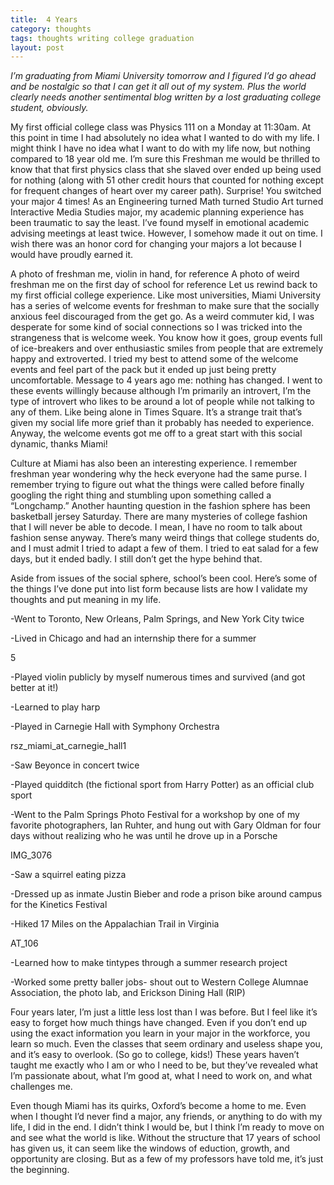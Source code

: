 ```yaml
---
title:  4 Years
category: thoughts
tags: thoughts writing college graduation
layout: post
---
```


_I’m graduating from Miami University tomorrow and I figured I’d go ahead and be nostalgic so that I can get it all out of my system. Plus the world clearly needs another sentimental blog written by a lost graduating college student, obviously._

My first official college class was Physics 111 on a Monday at 11:30am. At this point in time I had absolutely no idea what I wanted to do with my life. I might think I have no idea what I want to do with my life now, but nothing compared to 18 year old me. I’m sure this Freshman me would be thrilled to know that that first physics class that she slaved over ended up being used for nothing (along with 51 other credit hours that counted for nothing except for frequent changes of heart over my career path). Surprise! You switched your major 4 times! As an Engineering turned Math turned Studio Art turned Interactive Media Studies major, my academic planning experience has been traumatic to say the least. I’ve found myself in emotional academic advising meetings at least twice. However, I somehow made it out on time. I wish there was an honor cord for changing your majors a lot because I would have proudly earned it.

A photo of freshman me, violin in hand, for reference
A photo of weird freshman me on the first day of school for reference
Let us rewind back to my first official college experience. Like most universities, Miami University has a series of welcome events for freshman to make sure that the socially anxious feel discouraged from the get go. As a weird commuter kid, I was desperate for some kind of social connections so I was tricked into the strangeness that is welcome week. You know how it goes, group events full of ice-breakers and over enthusiastic smiles from people that are extremely happy and extroverted. I tried my best to attend some of the welcome events and feel part of the pack but it ended up just being pretty uncomfortable. Message to 4 years ago me: nothing has changed. I went to these events willingly because although I’m primarily an introvert, I’m the type of introvert who likes to be around a lot of people while not talking to any of them. Like being alone in Times Square. It’s a strange trait that’s given my social life more grief than it probably has needed to experience. Anyway, the welcome events got me off to a great start with this social dynamic, thanks Miami!

Culture at Miami has also been an interesting experience. I remember freshman year wondering why the heck everyone had the same purse. I remember trying to figure out what the things were called before finally googling the right thing and stumbling upon something called a “Longchamp.” Another haunting question in the fashion sphere has been basketball jersey Saturday. There are many mysteries of college fashion that I will never be able to decode. I mean, I have no room to talk about fashion sense anyway. There’s many weird things that college students do, and I must admit I tried to adapt a few of them. I tried to eat salad for a few days, but it ended badly. I still don’t get the hype behind that.

Aside from issues of the social sphere, school’s been cool. Here’s some of the things I’ve done put into list form because lists are how I validate my thoughts and put meaning in my life.

-Went to Toronto, New Orleans, Palm Springs, and New York City twice

-Lived in Chicago and had an internship there for a summer

5

-Played violin publicly by myself numerous times and survived (and got better at it!)

-Learned to play harp

-Played in Carnegie Hall with Symphony Orchestra


 rsz_miami_at_carnegie_hall1

-Saw Beyonce in concert twice

-Played quidditch (the fictional sport from Harry Potter) as an official club sport

-Went to the Palm Springs Photo Festival for a workshop by one of my favorite photographers, Ian Ruhter, and hung out with Gary Oldman for four days without realizing who he was until he drove up in a Porsche

IMG_3076

-Saw a squirrel eating pizza

-Dressed up as inmate Justin Bieber and rode a prison bike around campus for the Kinetics Festival

-Hiked 17 Miles on the Appalachian Trail in Virginia

AT_106

-Learned how to make tintypes through a summer research project

-Worked some pretty baller jobs- shout out to Western College Alumnae Association, the photo lab, and Erickson Dining Hall (RIP)



Four years later, I’m just a little less lost than I was before. But I feel like it’s easy to forget how much things have changed. Even if you don’t end up using the exact information you learn in your major in the workforce, you learn so much. Even the classes that seem ordinary and useless shape you, and it’s easy to overlook. (So go to college, kids!) These years haven’t taught me exactly who I am or who I need to be, but they’ve revealed what I’m passionate about, what I’m good at, what I need to work on, and what challenges me.

Even though Miami has its quirks, Oxford’s become a home to me. Even when I thought I’d never find a major, any friends, or anything to do with my life, I did in the end. I didn’t think I would be, but I think I’m ready to move on and see what the world is like. Without the structure that 17 years of school has given us, it can seem like the windows of eduction, growth, and opportunity are closing. But as a few of my professors have told me, it’s just the beginning.
